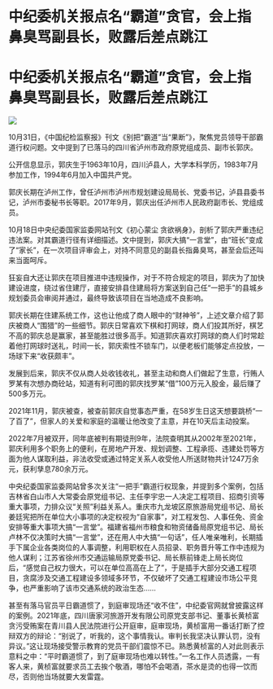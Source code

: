 # 中纪委机关报点名“霸道”贪官，会上指鼻臭骂副县长，败露后差点跳江

# 中纪委机关报点名“霸道”贪官，会上指鼻臭骂副县长，败露后差点跳江

![](https://inews.gtimg.com/om_bt/OcodsifzqzvmCcHzfB1L2giVBhuXiui-0SU85uxTDhyo0AA/1000)

10月31日，《中国纪检监察报》刊文《别把“霸道”当“果断”》，聚焦党员领导干部霸道行权问题。文中提到了已落马的四川省泸州市政府原党组成员、副市长郭庆。

公开信息显示，郭庆生于1963年10月，四川泸县人，大学本科学历，1983年7月参加工作，1994年6月加入中国共产党。

郭庆长期在泸州工作，曾任泸州市泸州市规划建设局局长、党委书记，泸县县委书记，泸州市委秘书长等职。2017年9月，郭庆出任泸州市人民政府副市长、党组成员。

10月18日中央纪委国家监委网站刊文《初心蒙尘
贪欲祸身》，剖析了郭庆严重违纪违法案。对其霸道行径有详细描述。文中提到，郭庆大搞“一言堂”，由“班长”变成了“家长”，在一次项目评审会上，对持不同意见的副县长指鼻臭骂，甚至会后还叫来当面呵斥。

狂妄自大还让郭庆在项目推进中违规操作，对于不符合规定的项目，郭庆为了加快建设进度，绕过省住建厅，直接安排县住建局将方案送到自己任“一把手”的县城乡规划委员会审阅并通过，最终导致该项目在当地造成不良影响。

郭庆长期在住建系统工作，这也让他成了商人眼中的“财神爷”，上述文章介绍了郭庆被商人“围猎”的一些细节。郭庆日常喜欢下棋和打网球，商人们投其所好，棋艺不高的郭庆总是赢家，甚至能胜过很多高手。知道郭庆喜欢打网球的商人们时常趁着他打网球时送礼，时间一长，郭庆索性不锁车门，以便老板们能够定点投放，一场球下来“收获颇丰”。

发展到后来，郭庆不仅从商人处收钱收礼，甚至主动和商人们做起了生意，行贿人罗某有次想办商砼站，知道有利可图的郭庆找罗某“借”100万元入股金，最后赚了500多万元。

2021年11月，郭庆被查，被查前郭庆自觉事态严重，在58岁生日这天想要跳桥“一了百了”，但家人的关爱和家庭的温暖让他改变了主意，并在10天后主动投案。

2022年7月被双开，同年底被判有期徒刑9年，法院查明其从2002年至2021年，郭庆利用多个职务上的便利，在房地产开发、规划调整、工程承揽、违建处罚等方面为他人谋取利益，非法收受或通过特定关系人收受他人所送财物共计1247万余元，获利孳息780余万元。

中央纪委国家监委网站曾多次关注“一把手”霸道行权现象，并提到多个案例，包括吉林省白山市人大常委会原党组书记、主任李宇忠一人决定工程项目、招商引资等重大事项，力排众议“关照”利益关系人。重庆市九龙坡区原旅游局党组书记、局长姜廷宪把所在单位大小事项的决定权视为“自家事”，对工程发包、人事任免、资金安排等重大事项大搞“一言堂”。福建省福州市粮食和物资储备局原党组书记、局长卢林不仅决策时大搞“一言堂”，还在用人中大搞“一句话”，任人唯亲唯利，长期插手下属企业各类岗位的人事调整，利用职权在人员招录、职务晋升等工作中违规为他人谋利；江苏省徐州市交通运输局原党委书记、局长蔡前锋走上局长岗位后，“感觉自己权力很大，可以在单位高高在上了”，于是插手大部分交通工程项目，贪腐涉及交通工程建设多领域多环节，不仅破坏了交通工程建设市场公平竞争，也严重影响了该市交通系统的政治生态……

甚至有落马官员平日霸道惯了，到庭审现场还“收不住”，中纪委官网就曾披露这样的案例。2021年底，四川唐家河旅游开发有限公司原党支部书记、董事长黄桢富贪污受贿案在青川县人民法院进行公开庭审，庭审现场，黄桢富用一番话打断了控辩双方的辩论：“别说了，听我的，这个事情我认。审判长我坚决认罪认罚，没有异议。”这让现场接受警示教育的党员干部们震惊不已。熟悉黄桢富的人对此则表示意料之中：“平时霸道惯了，到了庭审现场也难以转性。”一名工作人员透露，一有客人来，黄桢富就要求员工去挨个敬酒，哪怕不会喝酒，茶水是烫的也得一饮而尽，否则他当场就要大发雷霆。

